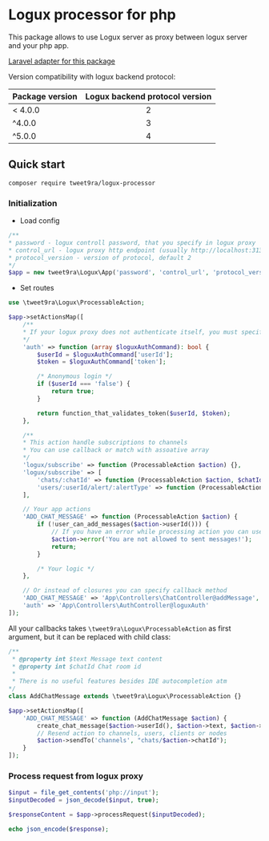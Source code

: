 # Logux processor for php #
This package allows to use Logux server as proxy between logux server and your php app.

[Laravel adapter for this package](https://github.com/tweet9ra/logux-laravel)

Version compatibility with logux backend protocol:

| Package version       | Logux backend protocol version|
| ------------- |:-------------:|
| < 4.0.0       | 2             |
| ^4.0.0        | 3             |
| ^5.0.0        | 4             |

## Quick start
`composer require tweet9ra/logux-processor`
### Initialization
+ Load config
```php
/**
* password - logux controll password, that you specify in logux proxy
* control_url - logux proxy http endpoint (usually http://localhost:31338)
* protocol_version - version of protocol, default 2
*/
$app = new tweet9ra\Logux\App('password', 'control_url', 'protocol_version');
```
+ Set routes
```php
use \tweet9ra\Logux\ProcessableAction;

$app->setActionsMap([
    /**
    * If your logux proxy does not authenticate itself, you must specify this action
    */
    'auth' => function (array $loguxAuthCommand): bool {
        $userId = $loguxAuthCommand['userId'];
        $token = $loguxAuthCommand['token'];

        /* Anonymous login */
        if ($userId === 'false') {
            return true;
        }

        return function_that_validates_token($userId, $token);
    },

    /**
    * This action handle subscriptions to channels
    * You can use callback or match with assoative array
    */
    'logux/subscribe' => function (ProcessableAction $action) {},
    'logux/subscribe' => [
        'chats/:chatId' => function (ProcessableAction $action, $chatId) {},
        'users/:userId/alert/:alertType' => function (ProcessableAction $action, $userId, $alertType) {}
    ],

    // Your app actions
    'ADD_CHAT_MESSAGE' => function (ProcessableAction $action) {
        if (!user_can_add_messages($action->userId())) {
            // If you have an error while processing action you can use error method
            $action->error('You are not allowed to sent messages!');
            return;
        }

        /* Your logic */
    },

    // Or instead of closures you can specify callback method
    'ADD_CHAT_MESSAGE' => 'App\Controllers\ChatController@addMessage',
    'auth' => 'App\Controllers\AuthController@loguxAuth'
]);
```
All your callbacks takes `\tweet9ra\Logux\ProcessableAction` as first argument, but it can be replaced with child class:
```php
/**
 * @property int $text Message text content
 * @property int $chatId Chat room id
 *
 * There is no useful features besides IDE autocompletion atm
*/
class AddChatMessage extends \tweet9ra\Logux\ProcessableAction {}

$app->setActionsMap([
    'ADD_CHAT_MESSAGE' => function (AddChatMessage $action) {
        create_chat_message($action->userId(), $action->text, $action->chatId);
        // Resend action to channels, users, clients or nodes
        $action->sendTo('channels', "chats/$action->chatId");
    }
]);
```

### Process request from logux proxy
```php
$input = file_get_contents('php://input');
$inputDecoded = json_decode($input, true);

$responseContent = $app->processRequest($inputDecoded);

echo json_encode($response);
```
